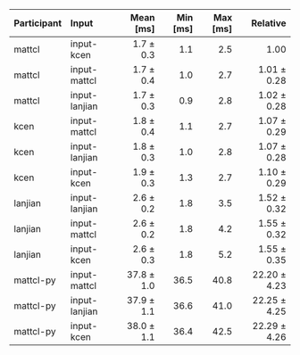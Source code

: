 | Participant | Input | Mean [ms] | Min [ms] | Max [ms] | Relative |
|:---|:---|---:|---:|---:|---:|
| mattcl | input-kcen | 1.7 ± 0.3 | 1.1 | 2.5 | 1.00 |
| mattcl | input-mattcl | 1.7 ± 0.4 | 1.0 | 2.7 | 1.01 ± 0.28 |
| mattcl | input-lanjian | 1.7 ± 0.3 | 0.9 | 2.8 | 1.02 ± 0.28 |
| kcen | input-mattcl | 1.8 ± 0.4 | 1.1 | 2.7 | 1.07 ± 0.29 |
| kcen | input-lanjian | 1.8 ± 0.3 | 1.0 | 2.8 | 1.07 ± 0.28 |
| kcen | input-kcen | 1.9 ± 0.3 | 1.3 | 2.7 | 1.10 ± 0.29 |
| lanjian | input-lanjian | 2.6 ± 0.2 | 1.8 | 3.5 | 1.52 ± 0.32 |
| lanjian | input-mattcl | 2.6 ± 0.2 | 1.8 | 4.2 | 1.55 ± 0.32 |
| lanjian | input-kcen | 2.6 ± 0.3 | 1.8 | 5.2 | 1.55 ± 0.35 |
| mattcl-py | input-mattcl | 37.8 ± 1.0 | 36.5 | 40.8 | 22.20 ± 4.23 |
| mattcl-py | input-lanjian | 37.9 ± 1.1 | 36.6 | 41.0 | 22.25 ± 4.25 |
| mattcl-py | input-kcen | 38.0 ± 1.1 | 36.4 | 42.5 | 22.29 ± 4.26 |
